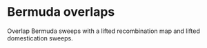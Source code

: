 # Bermuda overlaps

Overlap Bermuda sweeps with a lifted recombination map and lifted domestication sweeps.